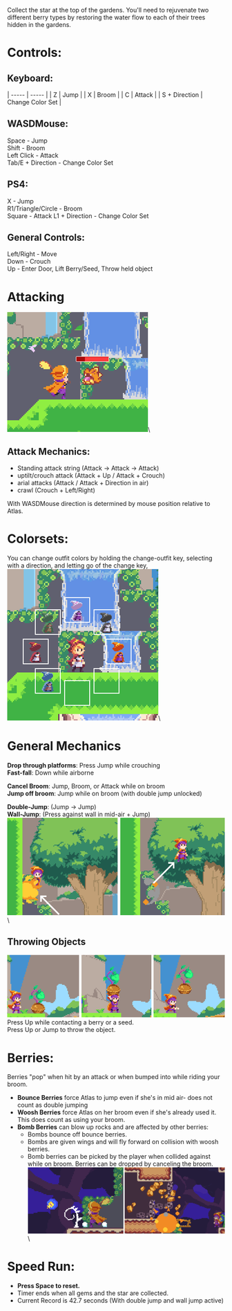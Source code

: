 Collect the star at the top of the gardens. You'll need to rejuvenate two different berry types by restoring the water flow to each of their trees hidden in the gardens.

# Controls:

## Keyboard:

| ----- | ----- |
| Z | Jump |
| X | Broom |
| C | Attack |
| S + Direction | Change Color Set |

## WASDMouse:
Space - Jump\
Shift - Broom\
Left Click - Attack\
Tab/E + Direction - Change Color Set

## PS4:
X - Jump\
R1/Triangle/Circle - Broom\
Square - Attack
L1 + Direction - Change Color Set

## General Controls:

Left/Right - Move\
Down - Crouch\
Up - Enter Door, Lift Berry/Seed, Throw held object

# Attacking

![Screenshot](images/attack.png)\

## Attack Mechanics:
- Standing attack string (Attack -> Attack -> Attack)
- uptilt/crouch attack (Attack + Up / Attack + Crouch)
- arial attacks (Attack / Attack + Direction in air)
- crawl (Crouch + Left/Right)

With WASDMouse direction is determined by mouse position relative to Atlas.

# Colorsets:

You can change outfit colors by holding the change-outfit key, selecting with a direction, and letting go of the change key,
![Screenshot](images/outfits.png)\

# General Mechanics

**Drop through platforms**: Press Jump while crouching\
**Fast-fall**: Down while airborne

**Cancel Broom**: Jump, Broom, or Attack while on broom\
**Jump off broom**: Jump while on broom (with double jump unlocked)

**Double-Jump**: (Jump -> Jump)\
**Wall-Jump**: (Press against wall in mid-air + Jump)
![Screenshot](images/walljump.png)\

## Throwing Objects
![Screenshot](images/throwExample.png)\
Press Up while contacting a berry or a seed.\
Press Up or Jump to throw the object.

# Berries:
Berries "pop" when hit by an attack or when bumped into while riding your broom.

- **Bounce Berries** force Atlas to jump even if she's in mid air- does not count as double jumping
- **Woosh Berries** force Atlas on her broom even if she's already used it. This does count as using your broom.
- **Bomb Berries** can blow up rocks and are affected by other berries:
   - Bombs bounce off bounce berries.
   - Bombs are given wings and will fly forward on collision with woosh berries.
   - Bomb berries can be picked by the player when collided against while on broom. Berries can be dropped by canceling the broom.
![Screenshot](images/bombberry.png)\
  
# Speed Run:
- **Press Space to reset.**
- Timer ends when all gems and the star are collected.
- Current Record is 42.7 seconds (With double jump and wall jump active)

